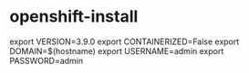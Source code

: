 # openshift-install

export VERSION=3.9.0
export CONTAINERIZED=False
export DOMAIN=$(hostname)
export USERNAME=admin
export PASSWORD=admin
